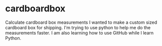 # cardboardbox
Calculate cardboard box measurements
I wanted to make a custom sized cardboard box for shipping. I'm trying to use python to help me do the measurements faster. I am also learning how to use GitHub while I learn Python.
